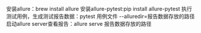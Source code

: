 安装allure：brew install allure
安装allure-pytest:pip install allure-pytest
执行测试用例，生成测试报告数据：pytest 用例文件 --alluredir=报告数据存放的路径
启动allure server查看报告：allure serve 报告数据存放的路径
